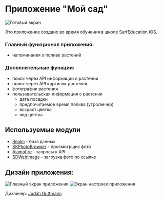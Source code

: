 # Приложение "Мой сад"

![Готовый экран](https://github.com/alexfilimon/My-garden/blob/master/info/images/mainScreen.png)

Это приложение создано во время обучения в школе SurfEducation iOS.

### Главный функционал приложения:
- напоминания о поливе растений

### Дополнительные функции:
- поиск через API информации о растении
- поиск через API картинок растений
- фотографии растения
- пользовательская информация о растении
  - дата посадки
  - предпочитаемое время полива (утро/вечер)
  - возраст цветка
  - вид цветка

## Используемые модули
- [Realm](https://github.com/realm/realm-cocoa) - база данных
- [SKPhotoBrowser](https://github.com/suzuki-0000/SKPhotoBrowser) - просмотрщик фото
- [Alamofire](https://github.com/Alamofire/Alamofire) - запросы к API
- [SDWebImage](https://github.com/rs/SDWebImage) - загрузка фото по ссылке

## Дизайн приложения:
![Главный экран приложения](https://cdn.dribbble.com/users/242402/screenshots/4481432/dribbble_post.png "Главный экран")
![Экран настроек приложения](https://cdn.dribbble.com/users/242402/screenshots/4171362/potted_setting.png "Настройки")

Дизайнер: [Judah Guttmann](https://dribbble.com/guttmnn)
